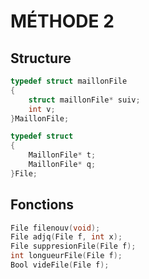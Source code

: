 # MÉTHODE 2

## Structure

```C
typedef struct maillonFile
{
	struct maillonFile* suiv;
	int v;
}MaillonFile;

typedef struct
{
	MaillonFile* t;
	MaillonFile* q;
}File;
```

## Fonctions

```C
File filenouv(void);
File adjq(File f, int x);
File suppresionFile(File f);
int longueurFile(File f);
Bool videFile(File f);
```
